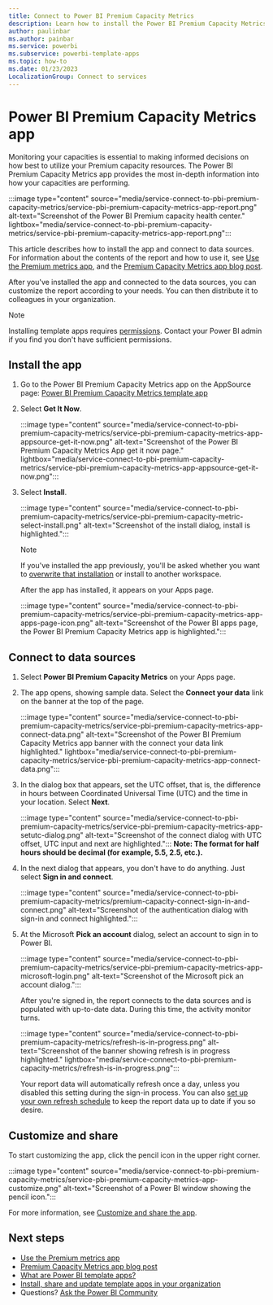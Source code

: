 ```yaml
---
title: Connect to Power BI Premium Capacity Metrics
description: Learn how to install the Power BI Premium Capacity Metrics template app and then connect to data sources.
author: paulinbar
ms.author: painbar
ms.service: powerbi
ms.subservice: powerbi-template-apps
ms.topic: how-to
ms.date: 01/23/2023
LocalizationGroup: Connect to services
---
```

# Power BI Premium Capacity Metrics app

Monitoring your capacities is essential to making informed decisions on how best to utilize your Premium capacity resources. The Power BI Premium Capacity Metrics app provides the most in-depth information into how your capacities are performing.

:::image type="content" source="media/service-connect-to-pbi-premium-capacity-metrics/service-pbi-premium-capacity-metrics-app-report.png" alt-text="Screenshot of the Power BI Premium capacity health center." lightbox="media/service-connect-to-pbi-premium-capacity-metrics/service-pbi-premium-capacity-metrics-app-report.png":::

This article describes how to install the app and connect to data sources. For information about the contents of the report and how to use it, see [Use the Premium metrics app](../enterprise/service-premium-metrics-app.md), and the [Premium Capacity Metrics app blog post](https://powerbi.microsoft.com/blog/premium-capacity-metrics-app-new-health-center-with-kpis-to-explore-relevant-metrics-and-steps-to-mitigate-issues/).

After you've installed the app and connected to the data sources, you can customize the report according to your needs. You can then distribute it to colleagues in your organization.

> [!NOTE]
> Installing template apps requires [permissions](./service-template-apps-install-distribute.md#prerequisites). Contact your Power BI admin if you find you don't have sufficient permissions.

## Install the app

1. Go to the Power BI Premium Capacity Metrics app on the AppSource page: [Power BI Premium Capacity Metrics template app](https://app.powerbi.com/groups/me/getapps/services/pbi_pcmm.capacity-metrics-dxt)

1. Select **Get It Now**.

   :::image type="content" source="media/service-connect-to-pbi-premium-capacity-metrics/service-pbi-premium-capacity-metrics-app-appsource-get-it-now.png" alt-text="Screenshot of the Power BI Premium Capacity Metrics App get it now page." lightbox="media/service-connect-to-pbi-premium-capacity-metrics/service-pbi-premium-capacity-metrics-app-appsource-get-it-now.png":::

1. Select **Install**.

    :::image type="content" source="media/service-connect-to-pbi-premium-capacity-metrics/service-pbi-premium-capacity-metric-select-install.png" alt-text="Screenshot of the install dialog, install is highlighted.":::

    > [!NOTE]
    > If you've installed the app previously, you'll be asked whether you want to [overwrite that installation](./service-template-apps-install-distribute.md#update-a-template-app) or install to another workspace.

    After the app has installed, it appears on your Apps page.

   :::image type="content" source="media/service-connect-to-pbi-premium-capacity-metrics/service-pbi-premium-capacity-metrics-app-apps-page-icon.png" alt-text="Screenshot of the Power BI apps page, the Power BI Premium Capacity Metrics app is highlighted.":::

## Connect to data sources

1. Select **Power BI Premium Capacity Metrics** on your Apps page.

1. The app opens, showing sample data. Select the **Connect your data** link on the banner at the top of the page.

   :::image type="content" source="media/service-connect-to-pbi-premium-capacity-metrics/service-pbi-premium-capacity-metrics-app-connect-data.png" alt-text="Screenshot of the Power BI Premium Capacity Metrics app banner with the connect your data link highlighted." lightbox="media/service-connect-to-pbi-premium-capacity-metrics/service-pbi-premium-capacity-metrics-app-connect-data.png":::

1. In the dialog box that appears, set the UTC offset, that is, the difference in hours between Coordinated Universal Time (UTC) and the time in your location. Select **Next**.
  
   :::image type="content" source="media/service-connect-to-pbi-premium-capacity-metrics/service-pbi-premium-capacity-metrics-app-setutc-dialog.png" alt-text="Screenshot of the connect dialog with UTC offset, UTC input and next are highlighted.":::
   **Note: The format for half hours should be decimal (for example, 5.5, 2.5, etc.).**

1. In the next dialog that appears, you don't have to do anything. Just select **Sign in and connect**.

   :::image type="content" source="media/service-connect-to-pbi-premium-capacity-metrics/premium-capacity-connect-sign-in-and-connect.png" alt-text="Screenshot of the authentication dialog with sign-in and connect highlighted.":::

1. At the Microsoft **Pick an account** dialog, select an account to sign in to Power BI.

   :::image type="content" source="media/service-connect-to-pbi-premium-capacity-metrics/service-pbi-premium-capacity-metrics-app-microsoft-login.png" alt-text="Screenshot of the Microsoft pick an account dialog.":::

   After you're signed in, the report connects to the data sources and is populated with up-to-date data. During this time, the activity monitor turns.

   :::image type="content" source="media/service-connect-to-pbi-premium-capacity-metrics/refresh-is-in-progress.png" alt-text="Screenshot of the banner showing refresh is in progress highlighted." lightbox="media/service-connect-to-pbi-premium-capacity-metrics/refresh-is-in-progress.png":::

   Your report data will automatically refresh once a day, unless you disabled this setting during the sign-in process. You can also [set up your own refresh schedule](./refresh-scheduled-refresh.md) to keep the report data up to date if you so desire.

## Customize and share

To start customizing the app, click the pencil icon in the upper right corner.

 :::image type="content" source="media/service-connect-to-pbi-premium-capacity-metrics/service-pbi-premium-capacity-metrics-app-customize.png" alt-text="Screenshot of a Power BI window showing the pencil icon.":::

For more information, see [Customize and share the app](./service-template-apps-install-distribute.md#customize-and-share-the-app).

## Next steps

* [Use the Premium metrics app](../enterprise/service-premium-metrics-app.md)
* [Premium Capacity Metrics app blog post](https://powerbi.microsoft.com/blog/premium-capacity-metrics-app-new-health-center-with-kpis-to-explore-relevant-metrics-and-steps-to-mitigate-issues/)
* [What are Power BI template apps?](./service-template-apps-overview.md)
* [Install, share and update template apps in your organization](./service-template-apps-install-distribute.md)
* Questions? [Ask the Power BI Community](https://community.powerbi.com/)
